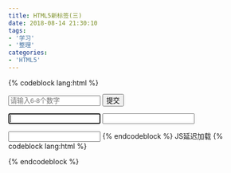 ```yaml
---
title: HTML5新标签(三)
date: 2018-08-14 21:30:10
tags:
- '学习'
- '整理'
categories:
- 'HTML5'
---
```

{% codeblock lang:html %}
<form action="">
    <!--placeholder: 输入框提示信息-->
    <!--autocomplete: 自动保存用户输入过的值，默认为on-->
    <!--pattern: 正则验证-->
    <input type="text" placeholder="请输入6-8个数字" pattern="\d{6,8}" name="user" autocomplete="off" id="" />
    <!--formaction: 定义提交地址-->
    <input type="submit" value="提交" formaction="http://www.baidu.com" />
</form>

<form action="">
    <!--autofocus: 自动焦点-->
    <!--required: 必填项-->
    <input type="text" name="username" id="" autofocus required />
    <input type="password" name="" id="" required />
</form>

<!--datalist选项列表，与input元素配合使用，定义input的可能值-->
<input type="text" list="varList" />
<datalist id="varList">
    <option value="javascript">javascript</option>
    <option value="html">html</option>
    <option value="css">css</option>
</datalist>
{% endcodeblock %}
JS延迟加载
{% codeblock lang:html %}
<!--会在window.onload之前加载-->
<script src="a.js" defer="defer"></script>
<script src="a.js" defer="defer"></script>
<script src="a.js" defer="defer"></script>

<!--异步加载-->
<script src="a.js" async="async"></script>
<script src="b.js" async="async"></script>
<script src="c.js" async="async"></script>
{% endcodeblock %}